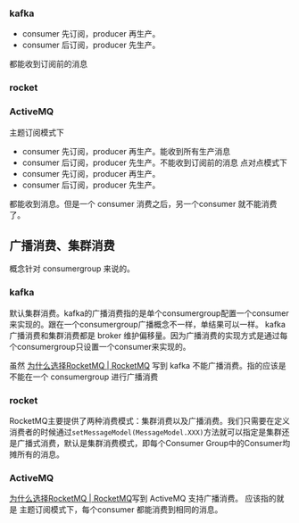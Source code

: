 ### kafka
- consumer 先订阅，producer 再生产。
- consumer 后订阅，producer 先生产。

都能收到订阅前的消息
### rocket

### ActiveMQ
主题订阅模式下
- consumer 先订阅，producer 再生产。能收到所有生产消息
- consumer 后订阅，producer 先生产。不能收到订阅前的消息
点对点模式下
- consumer 先订阅，producer 再生产。
- consumer 后订阅，producer 先生产。

都能收到消息。但是一个 consumer 消费之后，另一个consumer 就不能消费了。

## 广播消费、集群消费
概念针对 consumergroup 来说的。
### kafka
默认集群消费。kafka的广播消费指的是单个consumergroup配置一个consumer来实现的。跟在一个consumergroup广播概念不一样，单结果可以一样。
kafka 广播消费和集群消费都是 broker 维护偏移量。因为广播消费的实现方式是通过每个consumergroup只设置一个consumer来实现的。

虽然 [为什么选择RocketMQ | RocketMQ](https://rocketmq.apache.org/zh/docs/4.x/#rocketmq-vs-activemq-vs-kafka) 写到 kafka 不能广播消费。指的应该是不能在一个 consumergroup 进行广播消费

### rocket
RocketMQ主要提供了两种消费模式：集群消费以及广播消费。我们只需要在定义消费者的时候通过`setMessageModel(MessageModel.XXX)`方法就可以指定是集群还是广播式消费，默认是集群消费模式，即每个Consumer Group中的Consumer均摊所有的消息。

### ActiveMQ
[为什么选择RocketMQ | RocketMQ](https://rocketmq.apache.org/zh/docs/4.x/#rocketmq-vs-activemq-vs-kafka)写到 ActiveMQ 支持广播消费。
应该指的就是 主题订阅模式下，每个consumer 都能消费到相同的消息。
